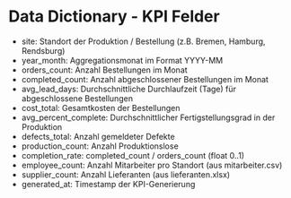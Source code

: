 
# Data Dictionary - KPI Felder

- site: Standort der Produktion / Bestellung (z.B. Bremen, Hamburg, Rendsburg)
- year_month: Aggregationsmonat im Format YYYY-MM
- orders_count: Anzahl Bestellungen im Monat
- completed_count: Anzahl abgeschlossener Bestellungen im Monat
- avg_lead_days: Durchschnittliche Durchlaufzeit (Tage) für abgeschlossene Bestellungen
- cost_total: Gesamtkosten der Bestellungen
- avg_percent_complete: Durchschnittlicher Fertigstellungsgrad in der Produktion
- defects_total: Anzahl gemeldeter Defekte
- production_count: Anzahl Produktionslose
- completion_rate: completed_count / orders_count (float 0..1)
- employee_count: Anzahl Mitarbeiter pro Standort (aus mitarbeiter.csv)
- supplier_count: Anzahl Lieferanten (aus lieferanten.xlsx)
- generated_at: Timestamp der KPI-Generierung

